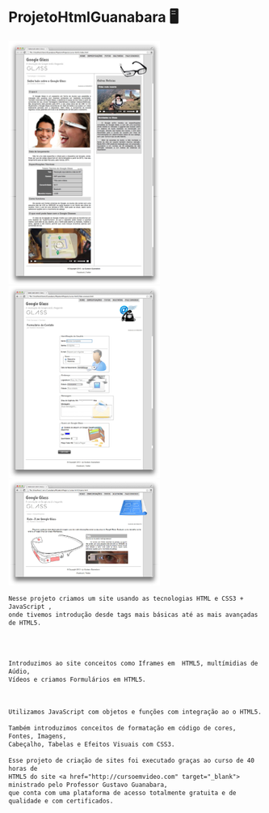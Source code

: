 
# ProjetoHtmlGuanabara 🖥️

<div class="box"><img src="_interface/01-index.jpg" width="300px" margin-right="5px" /><img src="_interface/05-fale-conosco.jpg"  width="300px" margin-right="5px" /><img src="_interface/02-specs.jpg" width="300px" margin-right="5px"/></div>
</div>



    Nesse projeto criamos um site usando as tecnologias HTML e CSS3 + JavaScript , 
    onde tivemos introdução desde tags mais básicas até as mais avançadas de HTML5. 
    
    

        
    Introduzimos ao site conceitos como Iframes em  HTML5, multímidias de Aúdio, 
    Vídeos e criamos Formulários em HTML5.
    


    Utilizamos JavaScript com objetos e funções com integração ao o HTML5.

    Também introduzimos conceitos de formatação em código de cores, Fontes, Imagens, 
    Cabeçalho, Tabelas e Efeitos Visuais com CSS3.
    
    Esse projeto de criação de sites foi executado graças ao curso de 40 horas de 
    HTML5 do site <a href="http://cursoemvideo.com" target="_blank"> ministrado pelo Professor Gustavo Guanabara, 
    que conta com uma plataforma de acesso totalmente gratuita e de qualidade e com certificados.




